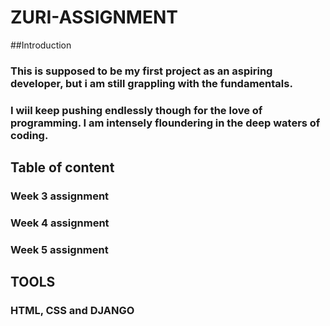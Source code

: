 # ZURI-ASSIGNMENT
##Introduction
### This is supposed to be my first project as an aspiring developer, but i am still grappling with the fundamentals.
### I wiil keep pushing endlessly though for the love of programming. I am intensely floundering in the deep waters of coding.
## Table of content
### Week 3 assignment
### Week 4 assignment
### Week 5 assignment
## TOOLS
### HTML, CSS and DJANGO
